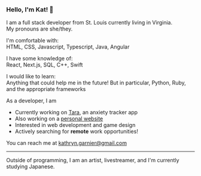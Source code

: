 ### Hello, I'm Kat! :star2:  
  
I am a full stack developer from St. Louis currently living in Virginia.  
My pronouns are she/they.

I'm comfortable with:  
HTML, CSS, Javascript, Typescript, Java, Angular  
  
I have some knowledge of:  
React, Next.js, SQL, C++, Swift  

I would like to learn:  
Anything that could help me in the future! But in particular, Python, Ruby, and the appropriate frameworks  

As a developer, I am
- Currently working on [Tara](https://github.com/April-2022-LC-LiftOff/team-ave), an anxiety tracker app
- Also working on a [personal website](https://katsinskyd.github.io/portfolio)
- Interested in web development and game design
- Actively searching for **remote** work opportunities! 

You can reach me at kathryn.garnier@gmail.com

---

Outside of programming, I am an artist, livestreamer, and I'm currently studying Japanese.
